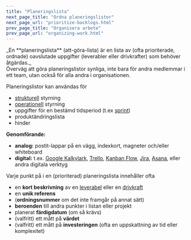 ```yaml
---
title: "Planeringslista"
next_page_title: "Ordna planeringslistor"
next_page_url: "prioritize-backlogs.html"
prev_page_title: "Organisera arbete"
prev_page_url: "organizing-work.html"
---
```



<div class="card summary"><div class="card-body">_En **planeringslista** (att-göra-lista) är en lista av (ofta prioriterade, ordnade) oavslutade uppgifter (leverabler eller drivkrafter) som behöver åtgärdas._
</div></div>
Överväg att göra planeringslistor synliga, inte bara för andra medlemmar i ett team, utan också för alla andra i organisationen.

Planeringslistor kan användas för

- <a href="glossary.html#entry-governance" class="glossary-tooltip" data-toggle="tooltip" title="Strukturell styrning: Processen att fastställa mål och fatta och förädla beslut som vägleder människor mot att uppnå dessa mål.">strukturell</a> styrning
- <a href="glossary.html#entry-operations" class="glossary-tooltip" data-toggle="tooltip" title="Operativ verksamhet: Att organisera, planera och utföra de dagliga aktiviteterna inom de begränsningar som definierats genom strukturell styrning.">operationell</a> styrning
- uppgifter för en bestämd tidsperiod (t.ex [sprint](planning-and-review-meetings.html))
- produktändringslista
- hinder

**Genomförande:**

- **analog:** postit-lappar på en vägg, indexkort, magneter och/eller whiteboard
- **digital:** t.ex. [Google Kalkylark](https://www.google.com/sheets/about/), [Trello](https://trello.com/), [Kanban Flow](https://kanbanflow.com/), [Jira](https://www.atlassian.com/software/jira), [Asana](https://asana.com/), eller andra digitala verktyg

Varje punkt på i en (prioriterad) planeringslista innehåller ofta

- en **kort beskrivning** av en <a href="glossary.html#entry-deliverable" class="glossary-tooltip" data-toggle="tooltip" title="Leverabel: En produkt, tjänst, komponent eller material som tillhandahålls som svar på en organisatorisk drivkraft.">leverabel</a> eller en <a href="glossary.html#entry-organizational-driver" class="glossary-tooltip" data-toggle="tooltip" title="Organisatorisk drivkraft: En drivkraft är en persons eller grupps motiv till att agera på en specifik situation. En drivkraft anses vara en **organisatorisk drivkraft** om ett svar på den skulle hjälpa organisationen att generera värde, minska spill och slöseri eller undvika oönskade konsekvenser.">drivkraft</a>
- en **unik referens**
- (**ordningsnummer** om det inte framgår på annat sätt)
- **beroenden** till andra punkter i listan eller projekt
- planerat **färdigdatum** (om så krävs)
- (valfritt) ett mått på **värdet**
- (valfritt) ett mått på **investeringen** (ofta en uppskattning av tid eller komplexitet)